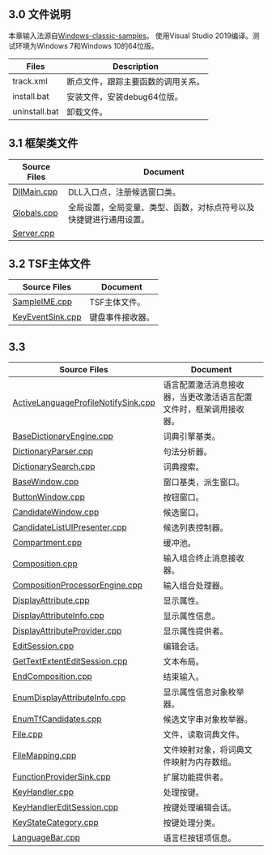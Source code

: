 ## 3.0 文件说明

本章输入法源自[Windows-classic-samples](https://github.com/microsoft/Windows-classic-samples/tree/main/Samples/IME)。
使用Visual Studio 2019编译。测试环境为Windows 7和Windows 10的64位版。

Files			|Description
-|-
track.xml		|断点文件，跟踪主要函数的调用关系。
install.bat		|安装文件，安装debug64位版。
uninstall.bat	|卸载文件。

## 3.1 框架类文件

Source Files					|Document
-|-
[DllMain.cpp](doc/DllMain.md)	|DLL入口点，注册候选窗口类。
[Globals.cpp](doc/Globals.md)	|全局设置，全局变量、类型、函数，对标点符号以及快捷键进行通用设置。
[Server.cpp](doc/Server.md)		|

## 3.2 TSF主体文件

Source Files							|Document
-|-
[SampleIME.cpp](doc/SampleIME.md)		|TSF主体文件。
[KeyEventSink.cpp](doc/KeyEventSink.md)	|键盘事件接收器。

## 3.3 

Source Files																	|Document
-|-
[ActiveLanguageProfileNotifySink.cpp](doc/ActiveLanguageProfileNotifySink.md)	|语言配置激活消息接收器，当更改激活语言配置文件时，框架调用接收器。
[BaseDictionaryEngine.cpp](doc/BaseDictionaryEngine.md)							|词典引擎基类。
[DictionaryParser.cpp](doc/DictionaryParser.md)									|句法分析器。
[DictionarySearch.cpp](doc/DictionarySearch.md)									|词典搜索。
[BaseWindow.cpp](doc/BaseWindow.md)												|窗口基类，派生窗口。
[ButtonWindow.cpp](doc/ButtonWindow.md)											|按钮窗口。
[CandidateWindow.cpp](doc/CandidateWindow.md)									|候选窗口。
[CandidateListUIPresenter.cpp](doc/CandidateListUIPresenter.md)					|候选列表控制器。
[Compartment.cpp](doc/Compartment.md)											|缓冲池。
[Composition.cpp](doc/Composition.md)											|输入组合终止消息接收器。
[CompositionProcessorEngine.cpp](doc/CompositionProcessorEngine.md)				|输入组合处理器。
[DisplayAttribute.cpp](doc/DisplayAttribute.md)									|显示属性。
[DisplayAttributeInfo.cpp](doc/DisplayAttributeInfo.md)							|显示属性信息。
[DisplayAttributeProvider.cpp](doc/DisplayAttributeProvider.md)					|显示属性提供者。
[EditSession.cpp](doc/EditSession.md)											|编辑会话。
[GetTextExtentEditSession.cpp](doc/GetTextExtentEditSession.md)					|文本布局。
[EndComposition.cpp](doc/EndComposition.md)										|结束输入。
[EnumDisplayAttributeInfo.cpp](doc/EnumDisplayAttributeInfo.md)					|显示属性信息对象枚举器。
[EnumTfCandidates.cpp](doc/EnumTfCandidates.md)									|候选文字串对象枚举器。
[File.cpp](doc/File.md)															|文件，读取词典文件。
[FileMapping.cpp](doc/FileMapping.md)											|文件映射对象，将词典文件映射为内存数组。
[FunctionProviderSink.cpp](doc/FunctionProviderSink.md)							|扩展功能提供者。
[KeyHandler.cpp](doc/KeyHandler.md)												|处理按键。
[KeyHandlerEditSession.cpp](doc/KeyHandlerEditSession.md)						|按键处理编辑会话。
[KeyStateCategory.cpp](doc/KeyStateCategory.md)									|按键处理分类。
[LanguageBar.cpp](doc/LanguageBar.md)											|语言栏按钮项信息。





